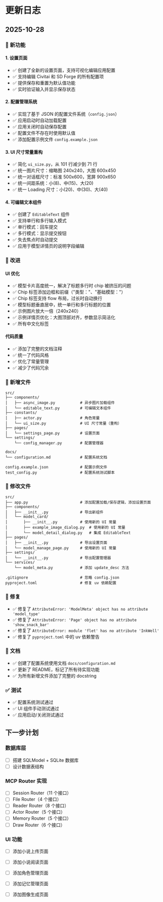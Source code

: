 # 更新日志

## 2025-10-28

### 🎉 新功能

#### 1. 设置页面
- ✅ 创建了全新的设置页面，支持可视化编辑应用配置
- ✅ 支持编辑 Civitai 和 SD Forge 的所有配置项
- ✅ 提供保存和重置为默认值功能
- ✅ 实时验证输入并显示保存状态

#### 2. 配置管理系统
- ✅ 实现了基于 JSON 的配置文件系统（`config.json`）
- ✅ 应用启动时自动加载配置
- ✅ 应用关闭时自动保存配置
- ✅ 配置文件不存在时使用默认值
- ✅ 添加配置示例文件 `config.example.json`

#### 3. UI 尺寸常量重构
- ✅ 简化 `ui_size.py`，从 101 行减少到 71 行
- ✅ 统一图片尺寸：缩略图 240x240，大图 600x450
- ✅ 统一对话框尺寸：标准 500x600，宽屏 900x650
- ✅ 统一间距系统：小(8)、中(15)、大(20)
- ✅ 统一 Loading 尺寸：小(20)、中(30)、大(40)

#### 4. 可编辑文本组件
- ✅ 创建了 `EditableText` 组件
- ✅ 支持单行和多行输入模式
- ✅ 单行模式：回车提交
- ✅ 多行模式：显示提交按钮
- ✅ 失去焦点时自动提交
- ✅ 应用于模型详情页的说明字段编辑

### 🔧 改进

#### UI 优化
- ✅ 模型卡片高度统一，解决了标题多行时 chip 被挤压的问题
- ✅ Chip 标签添加边框和前缀（"类型："、"基础模型："）
- ✅ Chip 标签支持 flow 布局，过长时自动换行
- ✅ 模型标题垂直居中，统一单行和多行标题的位置
- ✅ 示例图片放大一倍（240x240）
- ✅ 示例详情页优化：大图顶部对齐，参数显示简洁化
- ✅ 所有中文化标签

#### 代码质量
- ✅ 添加了完整的文档注释
- ✅ 统一了代码风格
- ✅ 优化了常量管理
- ✅ 减少了代码冗余

### 📁 新增文件

```
src/
├── components/
│   ├── async_image.py           # 异步图片加载组件
│   └── editable_text.py         # 可编辑文本组件
├── constants/
│   ├── actor.py                 # 角色常量
│   └── ui_size.py               # UI 尺寸常量（重构）
├── pages/
│   └── settings_page.py         # 设置页面
└── settings/
    └── config_manager.py        # 配置管理器

docs/
└── configuration.md             # 配置系统文档

config.example.json              # 配置示例文件
test_config.py                   # 配置系统测试脚本
```

### 🔄 修改文件

```
src/
├── app.py                       # 添加配置加载/保存逻辑，添加设置页面
├── components/
│   ├── __init__.py              # 导出新组件
│   └── model_card/
│       ├── __init__.py          # 使用新的 UI 常量
│       ├── example_image_dialog.py  # 使用新的 UI 常量
│       └── model_detail_dialog.py   # 集成 EditableText
├── pages/
│   ├── __init__.py              # 导出设置页面
│   └── model_manage_page.py     # 使用新的 UI 常量
├── settings/
│   └── __init__.py              # 导出配置管理器
└── services/
    └── model_meta.py            # 添加 update_desc 方法

.gitignore                       # 忽略 config.json
pyproject.toml                   # 修复 uv 依赖配置
```

### 🐛 修复

- ✅ 修复了 `AttributeError: 'ModelMeta' object has no attribute 'model_type'`
- ✅ 修复了 `AttributeError: 'Page' object has no attribute 'show_snack_bar'`
- ✅ 修复了 `AttributeError: module 'flet' has no attribute 'InkWell'`
- ✅ 修复了 `pyproject.toml` 中的 uv 依赖警告

### 📝 文档

- ✅ 创建了配置系统使用文档 `docs/configuration.md`
- ✅ 更新了 README，标记了所有待实现功能
- ✅ 为所有新增文件添加了完整的 docstring

### ✅ 测试

- ✅ 配置系统测试通过
- ✅ UI 组件手动测试通过
- ✅ 应用启动/关闭测试通过

## 下一步计划

### 数据库层
- [ ] 搭建 SQLModel + SQLite 数据库
- [ ] 设计数据表结构

### MCP Router 实现
- [ ] Session Router（11 个接口）
- [ ] File Router（4 个接口）
- [ ] Reader Router（8 个接口）
- [ ] Actor Router（5 个接口）
- [ ] Memory Router（5 个接口）
- [ ] Draw Router（6 个接口）

### UI 功能
- [ ] 添加小说上传页面
- [ ] 添加小说阅读页面
- [ ] 添加角色管理页面
- [ ] 添加记忆管理页面
- [ ] 添加图像生成页面

